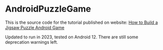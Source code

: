 # AndroidPuzzleGame
This is the source code for the tutorial published on website: [How to Build a Jigsaw Puzzle Android Game](https://dragosholban.com/2018/03/09/how-to-build-a-jigsaw-puzzle-android-game/)

Updated to run in 2023, tested on Android 12. There are still some deprecation warnings left.